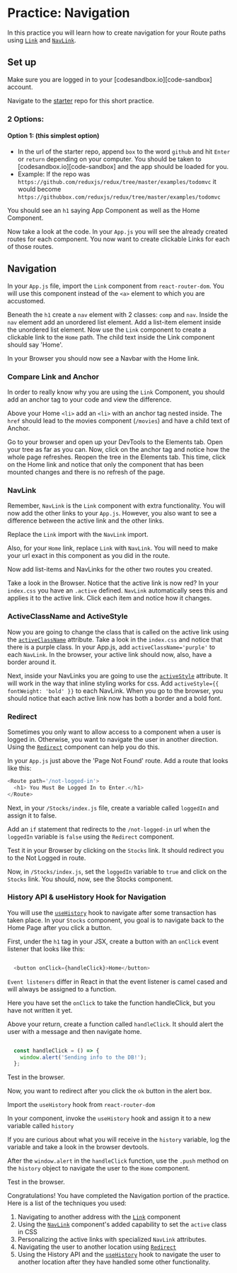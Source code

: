 # Practice: Navigation

In this practice you will learn how to create navigation for your Route paths
using [`Link`][link] and [`NavLink`][navlink].

## Set up

Make sure you are logged in to your [codesandbox.io][code-sandbox] account.

Navigate to the [starter][starter] repo for this short practice.

### 2 Options:

#### Option 1: (this simplest option)

- In the url of the starter repo, append `box` to the word `github` and hit
  `Enter` or `return` depending on your computer. You should be taken to
  [codesandbox.io][code-sandbox] and the app should be loaded for you.
- Example: If the repo was
  `https://github.com/reduxjs/redux/tree/master/examples/todomvc` it would
  become `https://githubbox.com/reduxjs/redux/tree/master/examples/todomvc`

You should see an `h1` saying App Component as well as the Home
Component.

Now take a look at the code. In your `App.js` you will see the already created
routes for each component. You now want to create clickable Links for each of
those routes.

## Navigation

In your `App.js` file, import the `Link` component from `react-router-dom`. You
will use this component instead of the `<a>` element to which you are
accustomed.

Beneath the `h1` create a `nav` element with 2 classes: `comp` and `nav`. Inside
the `nav` element add an unordered list element. Add a list-item element inside
the unordered list element. Now use the `Link` component to create a clickable
link to the `Home` path. The child text inside the Link component should say
'Home'.

In your Browser you should now see a Navbar with the Home link.

### Compare Link and Anchor

In order to really know why you are using the `Link` Component, you should add
an anchor tag to your code and view the difference.

Above your Home `<li>` add an `<li>` with an anchor tag nested inside. The
`href` should lead to the movies component (`/movies`) and have a child text of
Anchor.

Go to your browser and open up your DevTools to the Elements tab. Open your tree
as far as you can. Now, click on the anchor tag and notice how the whole page
refreshes. Reopen the tree in the Elements tab. This time, click on the Home
link and notice that only the component that has been mounted changes and there
is no refresh of the page.

### NavLink

Remember, `NavLink` is the `Link` component with extra functionality. You will
now add the other links to your `App.js`. However, you also want to see a
difference between the active link and the other links.

Replace the `Link` import with the `NavLink` import.

Also, for your `Home` link, replace `Link` with `NavLink`. You will need to make
your url exact in this component as you did in the route.

Now add list-items and NavLinks for the other two routes you created.

Take a look in the Browser. Notice that the active link is now red? In your
`index.css` you have an `.active` defined. `NavLink`   automatically sees this and
applies it to the active link. Click each item and notice how it changes.

### ActiveClassName and ActiveStyle

Now you are going to change the class that is called on the active link using
the [`activeClassName`][active-classname] attribute. Take a look in the
`index.css` and notice that there is a purple class. In your App.js, add
`activeClassName='purple'` to each `NavLink`. In the browser, your active link
should now, also, have a border around it.

Next, inside your NavLinks you are going to use the [`activeStyle`][activestyle]
attribute. It will work in the way that inline styling works for css. Add
`activeStyle={{ fontWeight: 'bold' }}` to each NavLink. When you go to the
browser, you should notice that each active link now has both a border and a
bold font.

### Redirect

Sometimes you only want to allow access to a component when a user is logged in.
Otherwise, you want to navigate the user in another direction. Using the
[`Redirect`][redirect] component can help you do this.

In your `App.js` just above the 'Page Not Found' route. Add a route that looks
like this:

```js
<Route path='/not-logged-in'>
  <h1> You Must Be Logged In to Enter.</h1>
</Route>
```

Next, in your `/Stocks/index.js` file, create a variable called `loggedIn` and
assign it to false.

Add an `if` statement that redirects to the `/not-logged-in` url when the
`loggedIn` variable is `false` using the `Redirect` component.

Test it in your Browser by clicking on the `Stocks` link. It should redirect you
to the Not Logged in route.

Now, in `/Stocks/index.js`, set the `loggedIn` variable to `true` and click on
the `Stocks` link. You should, now, see the Stocks component.

### History API & useHistory Hook for Navigation

You will use the [`useHistory`][usehistory] hook to navigate after some
transaction has taken place. In your `Stocks` component, you goal is to navigate
back to the Home Page after you click a button.

First, under the `h1` tag in your JSX, create a button with an `onClick` event
listener that looks like this:

```js

  <button onClick={handleClick}>Home</button>

```

`Event listeners` differ in React in that the event listener is camel cased and
will always be assigned to a function.

Here you have set the `onClick` to take the function handleClick, but you have
not written it yet.

Above your return, create a function called `handleClick`. It should alert the
user with a message and then navigate home.

```js

  const handleClick = () => {
    window.alert('Sending info to the DB!');
  };

```

Test in the browser.

Now, you want to redirect after you click the `ok` button in the alert box.

Import the `useHistory` hook from `react-router-dom`

In your component, invoke the `useHistory` hook and assign it to a new variable
called `history`

If you are curious about what you will receive in the `history` variable, log
the variable and take a look in the browser devtools.

After the `window.alert` in the `handleClick` function, use the `.push` method
on the `history` object to navigate the user to the `Home` component.

Test in the browser.

Congratulations! You have completed the Navigation portion of the practice. Here
is a list of the techniques you used:

1. Navigating to another address with the [`Link`][link] component
2. Using the [`NavLink`][navlink] component's added capability to set the
   `active` class in CSS
3. Personalizing the active links with specialized `NavLink` attributes.
4. Navigating the user to another location using [`Redirect`][redirect]
5. Using the History API and the [`useHistory`][usehistory] hook to navigate the
   user to another location after they have handled some other functionality.

[starter]: https://github.com/orgs/appacademy-starters/repositories?type=all
[link]:https://v5.reactrouter.com/web/api/Link
[navlink]:https://v5.reactrouter.com/web/api/NavLink
[active-classname]:https://v5.reactrouter.com/web/api/NavLink/activeclassname-string
[activestyle]:https://v5.reactrouter.com/web/api/NavLink/activestyle-object
[redirect]:https://v5.reactrouter.com/web/api/Redirect
[usehistory]:https://v5.reactrouter.com/web/api/Hooks/usehistory
